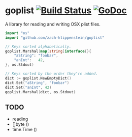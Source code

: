 # goplist [![Build Status](https://travis-ci.org/zach-klippenstein/goplist.svg)](https://travis-ci.org/zach-klippenstein/goplist) [![GoDoc](https://godoc.org/github.com/zach-klippenstein/goplist?status.svg)](https://godoc.org/github.com/zach-klippenstein/goplist)

A library for reading and writing OSX plist files.

```go
import "os"
import "github.com/zach-klippenstein/goplist"

// Keys sorted alphabetically.
goplist.Marshal(map[string]interface{}{
	"aString": "foobar",
	"anInt":   42,
}, os.Stdout)

// Keys sorted by the order they're added.
dict := goplist.NewEmptyDict()
dict.Set("aString", "foobar")
dict.Set("anInt", 42)
goplist.Marshal(dict, os.Stdout)
```

## TODO

* reading
* []byte (<data>)
* time.Time (<date>)